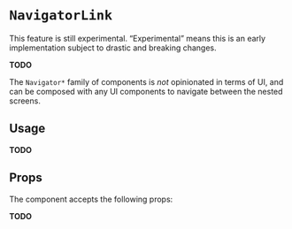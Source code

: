 # `NavigatorLink`

<div class="callout callout-alert">
This feature is still experimental. “Experimental” means this is an early implementation subject to drastic and breaking changes.
</div>

**TODO**

The `Navigator*` family of components is _not_ opinionated in terms of UI, and can be composed with any UI components to navigate between the nested screens.

## Usage

**TODO**

## Props

The component accepts the following props:

**TODO**
